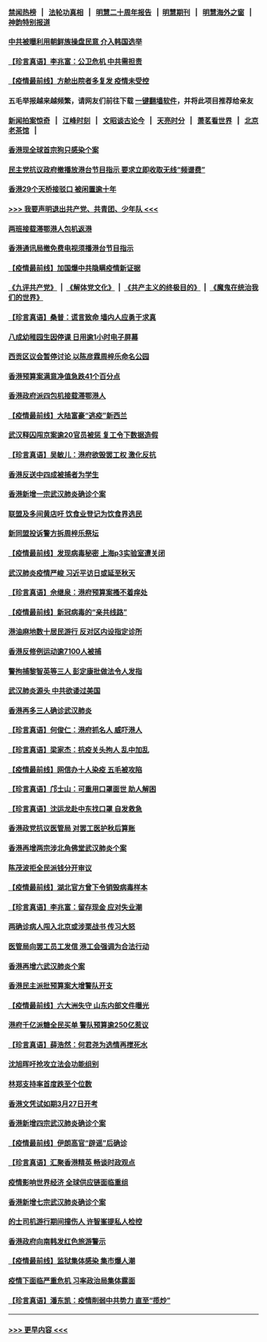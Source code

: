 #### [禁闻热榜](热点新闻.md?=0)  &nbsp;&nbsp;|&nbsp;&nbsp; [法轮功真相](https://github.com/gfw-breaker/truth/blob/master/README.md?=0) &nbsp;&nbsp;|&nbsp;&nbsp; [明慧二十周年报告](https://github.com/gfw-breaker/mh-reports/blob/master/README.md?=0) &nbsp;&nbsp;|&nbsp;&nbsp;[明慧期刊](https://github.com/gfw-breaker/mh-qikan) &nbsp;&nbsp;|&nbsp;&nbsp; [明慧海外之窗](https://github.com/gfw-breaker/mh-news/blob/master/README.md?=0) &nbsp;&nbsp;|&nbsp;&nbsp; [神韵特别报道](https://github.com/gfw-breaker/mh-news/blob/master/shenyun.md?=0)
#### [中共被曝利用朝鲜族操盘民意 介入韩国选举](../pages/nsc415/n11921006.md?t=03071231) 
#### [【珍言真语】李兆富：公卫危机 中共需担责](../pages/nsc415/n11920422.md?t=03071231) 
#### [【疫情最前线】方舱出院者多复发 疫情未受控](../pages/nsc415/n11918637.md?t=03071231) 
#### 五毛举报越来越频繁，请网友们前往下载 [一键翻墙软件](https://github.com/gfw-breaker/ssr-accounts)，并将此项目推荐给亲友
#### [新闻拍案惊奇](https://github.com/gfw-breaker/banned-news/blob/master/pages/link4.md) &nbsp;&nbsp;|&nbsp;&nbsp; [江峰时刻](https://github.com/gfw-breaker/banned-news/blob/master/pages/link4.md) &nbsp;&nbsp;|&nbsp;&nbsp; [文昭谈古论今](https://github.com/gfw-breaker/banned-news/blob/master/pages/link4.md) &nbsp;&nbsp;|&nbsp;&nbsp; [天亮时分](https://github.com/gfw-breaker/banned-news/blob/master/pages/link4.md) &nbsp;&nbsp;|&nbsp;&nbsp; [萧茗看世界](https://github.com/gfw-breaker/banned-news/blob/master/pages/link4.md) &nbsp;&nbsp;|&nbsp;&nbsp; [北京老茶馆](https://github.com/gfw-breaker/banned-news/blob/master/pages/link4.md) &nbsp;&nbsp;|&nbsp;&nbsp; 
#### [香港现全球首宗狗只感染个案](../pages/nsc415/n11918710.md?t=03071231) 
#### [民主党抗议政府撤播放港台节目指示 要求立即收取无线“频谱费”](../pages/nsc415/n11918681.md?t=03071231) 
#### [香港29个天桥接驳口 被闲置逾十年](../pages/nsc415/n11918654.md?t=03071231) 
#### [>>> 我要声明退出共产党、共青团、少年队 <<<](https://github.com/begood0513/goodnews/blob/master/quit/letter.md) 
#### [两班接载滞鄂港人包机返港](../pages/nsc415/n11915855.md?t=03071231) 
#### [香港通讯局撤免费电视须播港台节目指示](../pages/nsc415/n11915831.md?t=03071231) 
#### [【疫情最前线】加国爆中共隐瞒疫情新证据](../pages/nsc415/n11915482.md?t=03071231) 
#### [《九评共产党》](https://github.com/begood0513/9ping.md/blob/master/README.md) &nbsp;|&nbsp; [《解体党文化》](../../../../jtdwh.md/blob/master/README.md)  &nbsp;|&nbsp; [《共产主义的终极目的》](../../../../gczydzjmd.md/blob/master/README.md) &nbsp;|&nbsp; [《魔鬼在统治我们的世界》](../../../../mgztzwmdsj.md/blob/master/README.md) 
#### [【珍言真语】桑普：谎言致命 墙内人应勇于求真](../pages/nsc415/n11915169.md?t=03071231) 
#### [八成幼稚园生因停课 日用逾1小时电子屏幕](../pages/nsc415/n11913263.md?t=03071231) 
#### [西贡区议会暂停讨论 以陈彦霖周梓乐命名公园](../pages/nsc415/n11913248.md?t=03071231) 
#### [香港预算案满意净值急跌41个百分点](../pages/nsc415/n11913236.md?t=03071231) 
#### [香港政府派四包机接载滞鄂港人](../pages/nsc415/n11913211.md?t=03071231) 
#### [【疫情最前线】大陆富豪“逃疫”新西兰](../pages/nsc415/n11913160.md?t=03071231) 
#### [武汉释囚闯京案逾20官员被惩 复工令下数据造假](../pages/nsc415/n11912743.md?t=03071231) 
#### [【珍言真语】吴敏儿：港府欲毁罢工权 激化反抗](../pages/nsc415/n11912457.md?t=03071231) 
#### [香港反送中四成被捕者为学生](../pages/nsc415/n11910730.md?t=03071231) 
#### [香港新增一宗武汉肺炎确诊个案](../pages/nsc415/n11910724.md?t=03071231) 
#### [联盟及多间黄店吁 饮食业登记为饮食界选民](../pages/nsc415/n11910718.md?t=03071231) 
#### [新同盟投诉警方拆周梓乐祭坛](../pages/nsc415/n11910707.md?t=03071231) 
#### [【疫情最前线】发现病毒秘密 上海p3实验室遭关闭](../pages/nsc415/n11910640.md?t=03071231) 
#### [武汉肺炎疫情严峻 习近平访日或延至秋天](../pages/nsc415/n11910570.md?t=03071231) 
#### [【珍言真语】佘继泉：港府预算案搔不着痒处](../pages/nsc415/n11910011.md?t=03071231) 
#### [【疫情最前线】新冠病毒的“亲共线路”](../pages/nsc415/n11907734.md?t=03071231) 
#### [港油麻地数十居民游行 反对区内设指定诊所](../pages/nsc415/n11907900.md?t=03071231) 
#### [香港反修例运动逾7100人被捕](../pages/nsc415/n11907922.md?t=03071231) 
#### [警拘捕黎智英等三人 彭定康批做法令人发指](../pages/nsc415/n11907905.md?t=03071231) 
#### [武汉肺炎源头 中共欲诿过美国](../pages/nsc415/n11907665.md?t=03071231) 
#### [香港再多三人确诊武汉肺炎](../pages/nsc415/n11907846.md?t=03071231) 
#### [【珍言真语】何俊仁：港府抓名人 威吓港人](../pages/nsc415/n11907561.md?t=03071231) 
#### [【珍言真语】梁家杰：抗疫关头拘人 乱中加乱](../pages/nsc415/n11907444.md?t=03071231) 
#### [【疫情最前线】网信办十人染疫 五毛被攻陷](../pages/nsc415/n11903757.md?t=03071231) 
#### [【珍言真语】邝士山：可重用口罩面世 助人解困](../pages/nsc415/n11903875.md?t=03071231) 
#### [【珍言真语】沈运龙赴中东找口罩 自发救急](../pages/nsc415/n11903291.md?t=03071231) 
#### [香港政党抗议医管局 对罢工医护秋后算账](../pages/nsc415/n11901746.md?t=03071231) 
#### [香港再增两宗涉北角佛堂武汉肺炎个案](../pages/nsc415/n11901737.md?t=03071231) 
#### [陈茂波拒全民派钱分开审议](../pages/nsc415/n11901672.md?t=03071231) 
#### [【疫情最前线】湖北官方曾下令销毁病毒样本](../pages/nsc415/n11901518.md?t=03071231) 
#### [【珍言真语】李兆富：留存现金 应对失业潮](../pages/nsc415/n11901448.md?t=03071231) 
#### [两确诊病人闯入北京或涉栗战书 传习大怒](../pages/nsc415/n11901180.md?t=03071231) 
#### [医管局向罢工员工发信 港工会强调为合法行动](../pages/nsc415/n11898870.md?t=03071231) 
#### [香港再增六武汉肺炎个案](../pages/nsc415/n11898843.md?t=03071231) 
#### [香港民主派批预算案大增警队开支](../pages/nsc415/n11898813.md?t=03071231) 
#### [【疫情最前线】六大洲失守 山东内部文件曝光](../pages/nsc415/n11898455.md?t=03071231) 
#### [港府千亿派糖全民买单 警队预算逾250亿惹议](../pages/nsc415/n11898608.md?t=03071231) 
#### [【珍言真语】薛浩然：何君尧为选情再搅死水](../pages/nsc415/n11898269.md?t=03071231) 
#### [沈旭晖吁抢攻立法会功能组别](../pages/nsc415/n11896084.md?t=03071231) 
#### [林郑支持率首度跌至个位数](../pages/nsc415/n11896058.md?t=03071231) 
#### [香港文凭试如期3月27日开考](../pages/nsc415/n11896055.md?t=03071231) 
#### [香港新增四宗武汉肺炎确诊个案](../pages/nsc415/n11896040.md?t=03071231) 
#### [【疫情最前线】伊朗高官“辟谣”后确诊](../pages/nsc415/n11895902.md?t=03071231) 
#### [【珍言真语】汇聚香港精英 畅谈时政观点](../pages/nsc415/n11895733.md?t=03071231) 
#### [疫情影响世界经济 全球供应链面临重组](../pages/nsc415/n11895634.md?t=03071231) 
#### [香港新增七宗武汉肺炎确诊个案](../pages/nsc415/n11893498.md?t=03071231) 
#### [的士司机游行期间撞伤人 许智峯提私人检控](../pages/nsc415/n11893483.md?t=03071231) 
#### [香港政府向南韩发红色旅游警示](../pages/nsc415/n11893398.md?t=03071231) 
#### [【疫情最前线】监狱集体感染 集市爆人潮](../pages/nsc415/n11893181.md?t=03071231) 
#### [疫情下面临严重危机  习率政治局集体露面](../pages/nsc415/n11893305.md?t=03071231) 
#### [【珍言真语】潘东凯：疫情削弱中共势力 直至“揽炒”](../pages/nsc415/n11892866.md?t=03071231) 

----
#### [ >>> 更早内容 <<< ](../indexes/nsc415-earlier.md)
